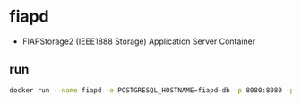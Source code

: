 # fiapd

 - FIAPStorage2 (IEEE1888 Storage) Application Server Container

## run
```bash
docker run --name fiapd -e POSTGRESQL_HOSTNAME=fiapd-db -p 8080:8080 -p 8443:8443 --network=xxxxx -d mouflonjp/fiapd
```

